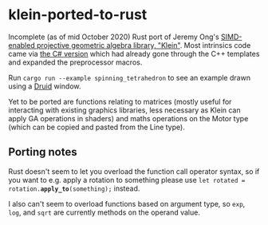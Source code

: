 # klein-ported-to-rust
Incomplete (as of mid October 2020) Rust port of Jeremy Ong's [SIMD-enabled projective geometric algebra library, "Klein"](https://www.jeremyong.com/klein/). Most intrinsics code came via [the C# version](https://github.com/Ziriax/KleinSharp) which had already gone through the C++ templates and expanded the preprocessor macros.

Run `cargo run --example spinning_tetrahedron` to see an example drawn using a [Druid](https://github.com/linebender/druid) window.

Yet to be ported are functions relating to matrices (mostly useful for interacting with existing graphics libraries, less necessary as Klein can apply GA operations in shaders) and maths operations on the Motor type (which can be copied and pasted from the Line type).

## Porting notes

Rust doesn't seem to let you overload the function call operator syntax, so if you want to e.g. apply a rotation to something please use `let rotated = rotation.`**`apply_to`**`(something);` instead.

I also can't seem to overload functions based on argument type, so `exp`, `log`, and `sqrt` are currently methods on the operand value.


